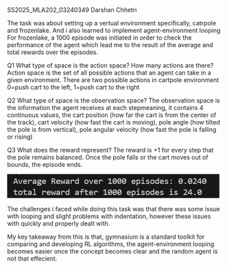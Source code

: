 SS2025_MLA202_03240349
Darshan Chhetri

The task was about setting up a vertual environment specifically, catrpole and frozenlake. And i also learned to implement agent-environment looping 
For frozenlake, a 1000 episode was initiated in order to check the performance of the agent which lead me to the result of the average and total rewards over the episodes. 

Q1 What type of space is the action space? How many actions are there?
Action space is the set of all possible actions that an agent can take in a given environment. There are two possible actions in cartpole environment 0=push cart to the left, 1=push cart to the right

Q2 What type of space is the observation space? 
The observation space is the information the agent receives at each stepmeaning, it contains 4 continuous values, the cart position (how far the cart is from the center of the track), cart velocity (how fast the cart is moving), pole angle (how tilted the pole is from vertical), pole angular velocity (how fast the pole is falling or rising) 

Q3 What does the reward represent?
The reward is +1 for every step that the pole remains balanced. Once the pole falls or the cart moves out of bounds, the episode ends.


![image alt](https://github.com/Darshan-Chhetri/SS2025_MLA202_03240349/blob/master/frozenlake_avg_and_total_reward.png?raw=true)

The challenges i faced while doing this task was that there was some issue with looping and slight problems with indentation, however these issues with quickly and properly dealt with.

My key takeaway from this is that, gymnasium is a standard toolkit for comparing and developing RL algorithms, the agent-environment looping becomes easier once the concept becomes clear and the random agent is not that effecient. 
